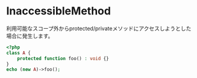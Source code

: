 # InaccessibleMethod
利用可能なスコープ外からprotected/privateメソッドにアクセスしようとした場合に発生します。

```php
<?php
class A {
    protected function foo() : void {}
}
echo (new A)->foo();
```
